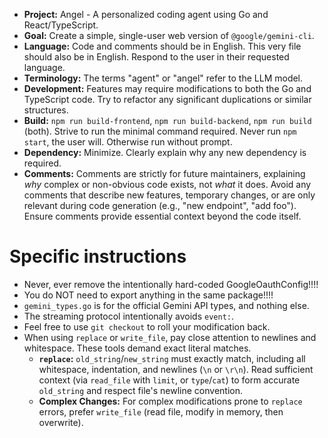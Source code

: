 - **Project:** Angel - A personalized coding agent using Go and React/TypeScript.
- **Goal:** Create a simple, single-user web version of `@google/gemini-cli`.
- **Language:** Code and comments should be in English. This very file should also be in English. Respond to the user in their requested language.
- **Terminology:** The terms "agent" or "angel" refer to the LLM model.
- **Development:** Features may require modifications to both the Go and TypeScript code. Try to refactor any significant duplications or similar structures.
- **Build:** `npm run build-frontend`, `npm run build-backend`, `npm run build` (both). Strive to run the minimal command required. Never run `npm start`, the user will. Otherwise run without prompt.
- **Dependency:** Minimize. Clearly explain why any new dependency is required.
- **Comments:** Comments are strictly for future maintainers, explaining *why* complex or non-obvious code exists, not *what* it does. Avoid any comments that describe new features, temporary changes, or are only relevant during code generation (e.g., "new endpoint", "add foo"). Ensure comments provide essential context beyond the code itself.

# Specific instructions

- Never, ever remove the intentionally hard-coded GoogleOauthConfig!!!!
- You do NOT need to export anything in the same package!!!!
- `gemini_types.go` is for the official Gemini API types, and nothing else.
- The streaming protocol intentionally avoids `event:`.
- Feel free to use `git checkout` to roll your modification back.
- When using `replace` or `write_file`, pay close attention to newlines and whitespace. These tools demand exact literal matches.
  - **`replace`:** `old_string`/`new_string` must exactly match, including all whitespace, indentation, and newlines (`\n` or `\r\n`). Read sufficient context (via `read_file` with `limit`, or `type`/`cat`) to form accurate `old_string` and respect file's newline convention.
  - **Complex Changes:** For complex modifications prone to `replace` errors, prefer `write_file` (read file, modify in memory, then overwrite).
